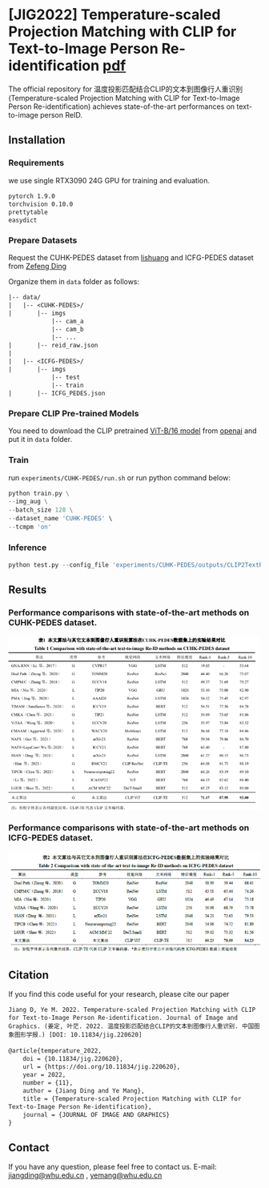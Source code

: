 # [JIG2022] Temperature-scaled Projection Matching with CLIP for Text-to-Image Person Re-identification [pdf](http://www.cjig.cn/jig/ch/reader/view_abstract.aspx?flag=2&file_no=202206090000003&journal_id=jig)

The official repository for 温度投影匹配结合CLIP的文本到图像行人重识别(Temperature-scaled Projection Matching with CLIP for Text-to-Image Person Re-identification) achieves state-of-the-art performances on text-to-image person ReID.


## Installation
### Requirements
we use single RTX3090 24G GPU for training and evaluation. 
```
pytorch 1.9.0
torchvision 0.10.0
prettytable
easydict
```

### Prepare Datasets
Request the CUHK-PEDES dataset from [lishuang](https://github.com/ShuangLI59/Person-Search-with-Natural-Language-Description) and ICFG-PEDES dataset from [Zefeng Ding](https://github.com/zifyloo/SSAN)

Organize them in `data` folder as follows:
```
|-- data/
|   |-- <CUHK-PEDES>/
|       |-- imgs
            |-- cam_a
            |-- cam_b
            |-- ...
|       |-- reid_raw.json
|
|   |-- <ICFG-PEDES>/
|       |-- imgs
            |-- test
            |-- train 
|       |-- ICFG_PEDES.json
```

### Prepare CLIP Pre-trained Models
You need to download the CLIP pretrained [ViT-B/16 model]("https://openaipublic.azureedge.net/clip/models/5806e77cd80f8b59890b7e101eabd078d9fb84e6937f9e85e4ecb61988df416f/ViT-B-16.pt") from [openai](https://github.com/openai/CLIP) and put it in `data` folder.

### Train
run `experiments/CUHK-PEDES/run.sh` or run python command below:
```python
python train.py \
--img_aug \
--batch_size 128 \
--dataset_name 'CUHK-PEDES' \
--tcmpm 'on'
```

### Inference

```python
python test.py --config_file 'experiments/CUHK-PEDES/outputs/CLIP2TextReID/logs/configs.yaml'
```

## Results
### Performance comparisons with state-of-the-art methods on CUHK-PEDES dataset.
![tab1](images/comparison.png)

### Performance comparisons with state-of-the-art methods on ICFG-PEDES dataset.
![tab1](images/comparison1.png)

## Citation
If you find this code useful for your research, please cite our paper
```
Jiang D, Ye M. 2022. Temperature-scaled Projection Matching with CLIP for Text-to-Image Person Re-identification. Journal of Image and Graphics. (姜定, 叶茫. 2022. 温度投影匹配结合CLIP的文本到图像行人重识别. 中国图象图形学报.) [DOI: 10.11834/jig.220620]

@article{temperature_2022,
	doi = {10.11834/jig.220620},
	url = {https://doi.org/10.11834/jig.220620},
	year = 2022,
	number = {11},
	author = {Jiang Ding and Ye Mang},
	title = {Temperature-scaled Projection Matching with CLIP for Text-to-Image Person Re-identification},
	journal = {JOURNAL OF IMAGE AND GRAPHICS}
}
```

## Contact
If you have any question, please feel free to contact us. E-mail: jiangding@whu.edu.cn , yemang@whu.edu.cn
